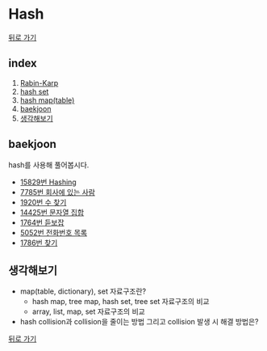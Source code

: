 # Hash

[뒤로 가기](https://github.com/nadarm/42-algorithm)

## index
1. [Rabin-Karp](./rabin_karp)
1. [hash set](./hash_set)
1. [hash map(table)](./hash_map)
1. [baekjoon](#baekjoon)
1. [생각해보기](#생각해보기)

## baekjoon
hash를 사용해 풀어봅시다.
- [15829번 Hashing](https://www.acmicpc.net/problem/15829)
- [7785번 회사에 있는 사람](https://www.acmicpc.net/problem/7785)
- [1920번 수 찾기](https://www.acmicpc.net/problem/1920)
- [14425번 문자열 집합](https://www.acmicpc.net/problem/14425)
- [1764번 듣보잡](https://www.acmicpc.net/problem/1764)
- [5052번 전화번호 목록](https://www.acmicpc.net/problem/5052)
- [1786번 찾기](https://www.acmicpc.net/problem/1786)

## 생각해보기
- map(table, dictionary), set 자료구조란?
	- hash map, tree map, hash set, tree set 자료구조의 비교
	- array, list, map, set 자료구조의 비교
- hash collision과 collision을 줄이는 방법 그리고 collision 발생 시 해결 방법은?

[뒤로 가기](https://github.com/nadarm/42-algorithm)
